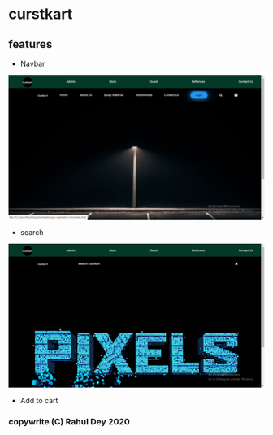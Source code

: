 # curstkart
## features
- Navbar 

<img src="nav1.png">

- search  

<img src="nav2.png">

- Add to cart 
### copywrite (C) Rahul Dey 2020
